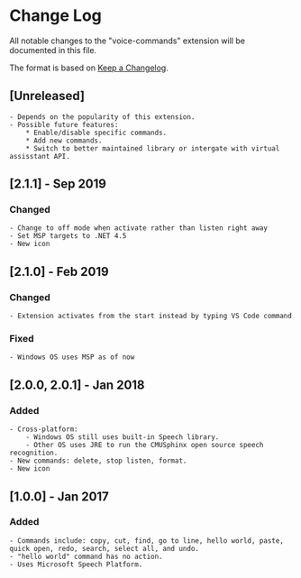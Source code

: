 # Change Log
All notable changes to the "voice-commands" extension will be documented in this file.

The format is based on [Keep a Changelog](http://keepachangelog.com/).

## [Unreleased]
    - Depends on the popularity of this extension.
    - Possible future features:
        * Enable/disable specific commands.
        * Add new commands.
        * Switch to better maintained library or intergate with virtual assisstant API.

## [2.1.1] - Sep 2019
### Changed
    - Change to off mode when activate rather than listen right away
    - Set MSP targets to .NET 4.5
    - New icon

## [2.1.0] - Feb 2019
### Changed
    - Extension activates from the start instead by typing VS Code command
### Fixed
    - Windows OS uses MSP as of now

## [2.0.0, 2.0.1] - Jan 2018
### Added
    - Cross-platform:
        - Windows OS still uses built-in Speech library.
        - Other OS uses JRE to run the CMUSphinx open source speech recognition.
    - New commands: delete, stop listen, format.
    - New icon

## [1.0.0] - Jan 2017
### Added
    - Commands include: copy, cut, find, go to line, hello world, paste, quick open, redo, search, select all, and undo.
    - "hello world" command has no action.
    - Uses Microsoft Speech Platform.